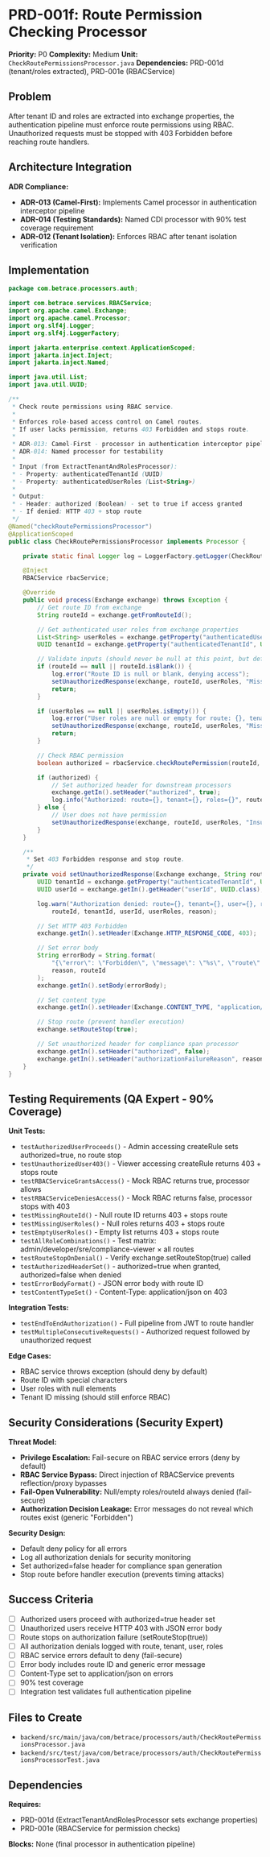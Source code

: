 # PRD-001f: Route Permission Checking Processor

**Priority:** P0
**Complexity:** Medium
**Unit:** `CheckRoutePermissionsProcessor.java`
**Dependencies:** PRD-001d (tenant/roles extracted), PRD-001e (RBACService)

## Problem

After tenant ID and roles are extracted into exchange properties, the authentication pipeline must enforce route permissions using RBAC. Unauthorized requests must be stopped with 403 Forbidden before reaching route handlers.

## Architecture Integration

**ADR Compliance:**
- **ADR-013 (Camel-First):** Implements Camel processor in authentication interceptor pipeline
- **ADR-014 (Testing Standards):** Named CDI processor with 90% test coverage requirement
- **ADR-012 (Tenant Isolation):** Enforces RBAC after tenant isolation verification

## Implementation

```java
package com.betrace.processors.auth;

import com.betrace.services.RBACService;
import org.apache.camel.Exchange;
import org.apache.camel.Processor;
import org.slf4j.Logger;
import org.slf4j.LoggerFactory;

import jakarta.enterprise.context.ApplicationScoped;
import jakarta.inject.Inject;
import jakarta.inject.Named;

import java.util.List;
import java.util.UUID;

/**
 * Check route permissions using RBAC service.
 *
 * Enforces role-based access control on Camel routes.
 * If user lacks permission, returns 403 Forbidden and stops route.
 *
 * ADR-013: Camel-First - processor in authentication interceptor pipeline
 * ADR-014: Named processor for testability
 *
 * Input (from ExtractTenantAndRolesProcessor):
 * - Property: authenticatedTenantId (UUID)
 * - Property: authenticatedUserRoles (List<String>)
 *
 * Output:
 * - Header: authorized (Boolean) - set to true if access granted
 * - If denied: HTTP 403 + stop route
 */
@Named("checkRoutePermissionsProcessor")
@ApplicationScoped
public class CheckRoutePermissionsProcessor implements Processor {

    private static final Logger log = LoggerFactory.getLogger(CheckRoutePermissionsProcessor.class);

    @Inject
    RBACService rbacService;

    @Override
    public void process(Exchange exchange) throws Exception {
        // Get route ID from exchange
        String routeId = exchange.getFromRouteId();

        // Get authenticated user roles from exchange properties
        List<String> userRoles = exchange.getProperty("authenticatedUserRoles", List.class);
        UUID tenantId = exchange.getProperty("authenticatedTenantId", UUID.class);

        // Validate inputs (should never be null at this point, but defensive check)
        if (routeId == null || routeId.isBlank()) {
            log.error("Route ID is null or blank, denying access");
            setUnauthorizedResponse(exchange, routeId, userRoles, "Missing route ID");
            return;
        }

        if (userRoles == null || userRoles.isEmpty()) {
            log.error("User roles are null or empty for route: {}, tenant: {}", routeId, tenantId);
            setUnauthorizedResponse(exchange, routeId, userRoles, "Missing user roles");
            return;
        }

        // Check RBAC permission
        boolean authorized = rbacService.checkRoutePermission(routeId, userRoles);

        if (authorized) {
            // Set authorized header for downstream processors
            exchange.getIn().setHeader("authorized", true);
            log.info("Authorized: route={}, tenant={}, roles={}", routeId, tenantId, userRoles);
        } else {
            // User does not have permission
            setUnauthorizedResponse(exchange, routeId, userRoles, "Insufficient permissions");
        }
    }

    /**
     * Set 403 Forbidden response and stop route.
     */
    private void setUnauthorizedResponse(Exchange exchange, String routeId, List<String> userRoles, String reason) {
        UUID tenantId = exchange.getProperty("authenticatedTenantId", UUID.class);
        UUID userId = exchange.getIn().getHeader("userId", UUID.class);

        log.warn("Authorization denied: route={}, tenant={}, user={}, roles={}, reason={}",
            routeId, tenantId, userId, userRoles, reason);

        // Set HTTP 403 Forbidden
        exchange.getIn().setHeader(Exchange.HTTP_RESPONSE_CODE, 403);

        // Set error body
        String errorBody = String.format(
            "{\"error\": \"Forbidden\", \"message\": \"%s\", \"route\": \"%s\"}",
            reason, routeId
        );
        exchange.getIn().setBody(errorBody);

        // Set content type
        exchange.getIn().setHeader(Exchange.CONTENT_TYPE, "application/json");

        // Stop route (prevent handler execution)
        exchange.setRouteStop(true);

        // Set unauthorized header for compliance span processor
        exchange.getIn().setHeader("authorized", false);
        exchange.getIn().setHeader("authorizationFailureReason", reason);
    }
}
```

## Testing Requirements (QA Expert - 90% Coverage)

**Unit Tests:**
- `testAuthorizedUserProceeds()` - Admin accessing createRule sets authorized=true, no route stop
- `testUnauthorizedUser403()` - Viewer accessing createRule returns 403 + stops route
- `testRBACServiceGrantsAccess()` - Mock RBAC returns true, processor allows
- `testRBACServiceDeniesAccess()` - Mock RBAC returns false, processor stops with 403
- `testMissingRouteId()` - Null route ID returns 403 + stops route
- `testMissingUserRoles()` - Null roles returns 403 + stops route
- `testEmptyUserRoles()` - Empty list returns 403 + stops route
- `testAllRoleCombinations()` - Test matrix: admin/developer/sre/compliance-viewer × all routes
- `testRouteStopOnDenial()` - Verify exchange.setRouteStop(true) called
- `testAuthorizedHeaderSet()` - authorized=true when granted, authorized=false when denied
- `testErrorBodyFormat()` - JSON error body with route ID
- `testContentTypeSet()` - Content-Type: application/json on 403

**Integration Tests:**
- `testEndToEndAuthorization()` - Full pipeline from JWT to route handler
- `testMultipleConsecutiveRequests()` - Authorized request followed by unauthorized request

**Edge Cases:**
- RBAC service throws exception (should deny by default)
- Route ID with special characters
- User roles with null elements
- Tenant ID missing (should still enforce RBAC)

## Security Considerations (Security Expert)

**Threat Model:**
- **Privilege Escalation:** Fail-secure on RBAC service errors (deny by default)
- **RBAC Service Bypass:** Direct injection of RBACService prevents reflection/proxy bypasses
- **Fail-Open Vulnerability:** Null/empty roles/routeId always denied (fail-secure)
- **Authorization Decision Leakage:** Error messages do not reveal which routes exist (generic "Forbidden")

**Security Design:**
- Default deny policy for all errors
- Log all authorization denials for security monitoring
- Set authorized=false header for compliance span generation
- Stop route before handler execution (prevents timing attacks)

## Success Criteria

- [ ] Authorized users proceed with authorized=true header set
- [ ] Unauthorized users receive HTTP 403 with JSON error body
- [ ] Route stops on authorization failure (setRouteStop(true))
- [ ] All authorization denials logged with route, tenant, user, roles
- [ ] RBAC service errors default to deny (fail-secure)
- [ ] Error body includes route ID and generic error message
- [ ] Content-Type set to application/json on errors
- [ ] 90% test coverage
- [ ] Integration test validates full authentication pipeline

## Files to Create

- `backend/src/main/java/com/betrace/processors/auth/CheckRoutePermissionsProcessor.java`
- `backend/src/test/java/com/betrace/processors/auth/CheckRoutePermissionsProcessorTest.java`

## Dependencies

**Requires:**
- PRD-001d (ExtractTenantAndRolesProcessor sets exchange properties)
- PRD-001e (RBACService for permission checks)

**Blocks:** None (final processor in authentication pipeline)

